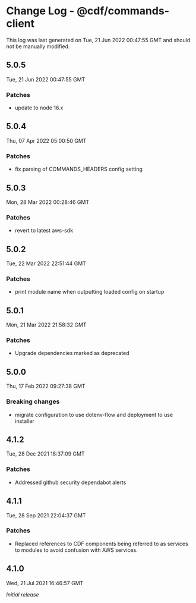 # Change Log - @cdf/commands-client

This log was last generated on Tue, 21 Jun 2022 00:47:55 GMT and should not be manually modified.

## 5.0.5

Tue, 21 Jun 2022 00:47:55 GMT

### Patches

- update to node 16.x

## 5.0.4

Thu, 07 Apr 2022 05:00:50 GMT

### Patches

- fix parsing of COMMANDS_HEADERS config setting

## 5.0.3

Mon, 28 Mar 2022 00:28:46 GMT

### Patches

- revert to latest aws-sdk

## 5.0.2

Tue, 22 Mar 2022 22:51:44 GMT

### Patches

- print module name when outputting loaded config on startup

## 5.0.1

Mon, 21 Mar 2022 21:58:32 GMT

### Patches

- Upgrade dependencies marked as deprecated

## 5.0.0

Thu, 17 Feb 2022 09:27:38 GMT

### Breaking changes

- migrate configuration to use dotenv-flow and deployment to use installer

## 4.1.2

Tue, 28 Dec 2021 18:37:09 GMT

### Patches

- Addressed github security dependabot alerts

## 4.1.1

Tue, 28 Sep 2021 22:04:37 GMT

### Patches

- Replaced references to CDF components being referred to as services to modules to avoid confusion with AWS services.

## 4.1.0

Wed, 21 Jul 2021 16:46:57 GMT

_Initial release_
